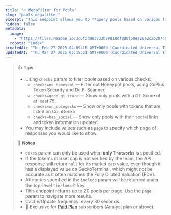 ```yaml
---
title: "🔥 Megafilter for Pools"
slug: "pools-megafilter"
excerpt: "This endpoint allows you to **query pools based on various filters across all networks on GeckoTerminal**"
hidden: false
metadata: 
  image: 
    - "https://files.readme.io/3c6f5dd03732b99d18df8d0f68ea29a2c2b287c8595ef110a2db1a2c24872b39-API_-_megafilter.png"
  robots: "index"
createdAt: "Thu Feb 27 2025 04:09:16 GMT+0000 (Coordinated Universal Time)"
updatedAt: "Thu Mar 27 2025 05:15:21 GMT+0000 (Coordinated Universal Time)"
---
```

> 👍 **Tips**
> 
> - Using `checks` param to filter pools based on various checks:
>   - `checks=no_honeypot` — Filter out Honeypot pools, using GoPlus Token Security and De.Fi Scanner.
>   - `checks=good_gt_score` — Show only pools with a GT Score of at least 75.
>   - `checks=on_coingecko` — Show only pools with tokens that are listed on CoinGecko.
>   - `checks=has_social` — Show only pools with their social links and token information updated.
> - You may include values such as `page` to specify which page of responses you would like to show.

> 📘 **Notes**
> 
> - `dexes` param can only be used when **only 1 `networks`** is specified.
> - If the token's market cap is not verified by the team, the API response will return `null` for its market cap value, even though it has a displayed value on GeckoTerminal, which might not be accurate as it often matches the Fully Diluted Valuation (FDV).
> - Attributes specified in the `include` param will be returned under the top-level `"included"` key.
> - This endpoint returns up to 20 pools per page. Use the `page` param to navigate more results.
> - Cache/Update frequency: every 30 seconds.
> - 💼 Exclusive for [Paid Plan](https://www.coingecko.com/en/api/pricing) subscribers (Analyst plan or above).
